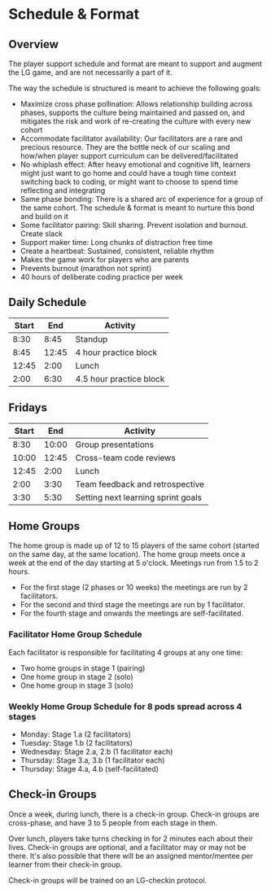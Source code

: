 # Schedule & Format

## Overview

The player support schedule and format are meant to support and augment the LG game, and are not necessarily a part of it.

The way the schedule is structured is meant to achieve the following goals:

- Maximize cross phase pollination: Allows relationship building across phases, supports the culture being maintained and passed on, and mitigates the risk and work of re-creating the culture with every new cohort
- Accommodate facilitator availability: Our facilitators are a rare and precious resource. They are the bottle neck of our scaling and how/when player support curriculum can be delivered/facilitated
- No whiplash effect: After heavy emotional and cognitive lift, learners might just want to go home and could have a tough time context switching back to coding, or might want to choose to spend time reflecting and integrating
- Same phase bonding: There is a shared arc of experience for a group of the same cohort. The schedule & format is meant to nurture this bond and build on it
- Some facilitator pairing: Skill sharing. Prevent isolation and burnout. Create slack
- Support maker time: Long chunks of distraction free time
- Create a heartbeat: Sustained, consistent, reliable rhythm
- Makes the game work for players who are parents
- Prevents burnout (marathon not sprint)
- 40 hours of deliberate coding practice per week

## Daily Schedule

| Start| End | Activity |
|---|---|---|
| 8:30  | 8:45  | Standup   |
| 8:45  | 12:45  | 4 hour practice block  |
| 12:45  | 2:00  | Lunch  |
| 2:00  | 6:30   |  4.5 hour practice block |

## Fridays
| Start| End | Activity |
|---|---|---|
| 8:30  | 10:00  | Group presentations   |
| 10:00  | 12:45  | Cross-team code reviews  |
| 12:45  | 2:00  | Lunch  |
| 2:00  | 3:30   |  Team feedback and retrospective |
| 3:30  | 5:30   |  Setting next learning sprint goals |

## Home Groups

The home group is made up of 12 to 15 players of the same cohort (started on the same day, at the same location).
The home group meets once a week at the end of the day starting at 5 o'clock. Meetings run from 1.5 to 2 hours.

- For the first stage (2 phases or 10 weeks) the meetings are run by 2 facilitators.
- For the second and third stage the meetings are run by 1 facilitator.
- For the fourth stage and onwards the meetings are self-facilitated.

### Facilitator Home Group Schedule
Each facilitator is responsible for facilitating 4 groups at any one time:

- Two home groups in stage 1 (pairing)
- One home group in stage 2 (solo)
- One home group in stage 3 (solo)

### Weekly Home Group Schedule for 8 pods spread across 4 stages
- Monday: Stage 1.a (2 facilitators)
- Tuesday: Stage 1.b (2 facilitators)
- Wednesday: Stage 2.a, 2.b (1 facilitator each)
- Thursday: Stage 3.a, 3.b (1 facilitator each)
- Thursday: Stage 4.a, 4.b (self-facilitated)

## Check-in Groups
Once a week, during lunch, there is a check-in group. Check-in groups are cross-phase, and have 3 to 5 people from each stage in them.

Over lunch, players take turns checking in for 2 minutes each about their lives. Check-in groups are optional, and a facilitator may or may not be there. It's also possible that there will be an assigned mentor/mentee per learner from their check-in group.

Check-in groups will be trained on an LG-checkin protocol.
